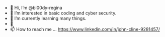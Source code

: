 - 👋 Hi, I’m @bl00dy-regina
- 👀 I’m interested in basic coding and cyber security.
- 🌱 I’m currently learning many things.
- 💞
- 📫 How to reach me ... https://www.linkedin.com/in/john-cline-9281457/

<!---
bl00dy-regina/bl00dy-regina is a ✨ special ✨ repository because its `README.md` (this file) appears on your GitHub profile.
You can click the Preview link to take a look at your changes.
--->
